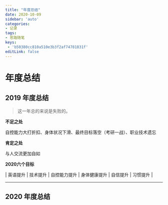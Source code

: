 ```yaml
---
title: "年度总结"
date: 2020-10-09
sidebar: 'auto'
categories:
- 记录
tags:
- 思路随笔
keys:
 - 'b50380cc810a510e3b3f2af74781831f'
editLink: false
---
```


# 年度总结

## 2019 年度总结

> 这一年总的来说是失败的。

**不足之处**

自控能力大打折扣、身体状况下滑、最终目标落空（考研一战）、职业技术遗忘

**肯定之处**

与人交流更加自如

**2020六个目标**

| 英语提升 | 技术提升 | 自控能力提升 | 身体健康提升 | 自信提升 | 习惯提升 |

----




## 2020 年度总结


